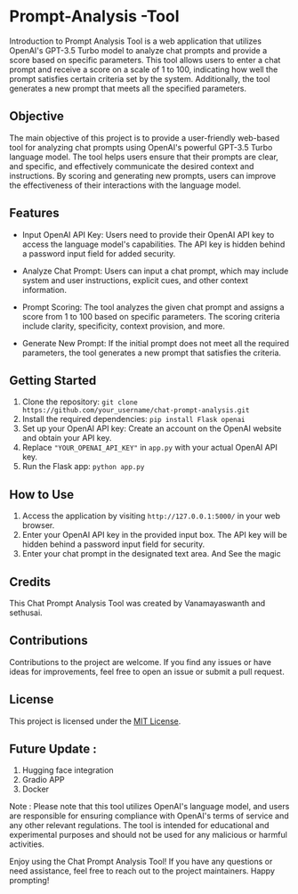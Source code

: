 # Prompt-Analysis -Tool 


Introduction  to Prompt Analysis Tool is a web application that utilizes OpenAI's GPT-3.5 Turbo model to analyze chat prompts and provide a score based on specific parameters. This tool allows users to enter a chat prompt and receive a score on a scale of 1 to 100, indicating how well the prompt satisfies certain criteria set by the system. Additionally, the tool generates a new prompt that meets all the specified parameters.

## Objective

The main objective of this project is to provide a user-friendly web-based tool for analyzing chat prompts using OpenAI's powerful GPT-3.5 Turbo language model. The tool helps users ensure that their prompts are clear, and specific, and effectively communicate the desired context and instructions. By scoring and generating new prompts, users can improve the effectiveness of their interactions with the language model.

## Features

- Input OpenAI API Key: Users need to provide their OpenAI API key to access the language model's capabilities. The API key is hidden behind a password input field for added security.

- Analyze Chat Prompt: Users can input a chat prompt, which may include system and user instructions, explicit cues, and other context information.

- Prompt Scoring: The tool analyzes the given chat prompt and assigns a score from 1 to 100 based on specific parameters. The scoring criteria include clarity, specificity, context provision, and more.

- Generate New Prompt: If the initial prompt does not meet all the required parameters, the tool generates a new prompt that satisfies the criteria.

## Getting Started

1. Clone the repository: `git clone https://github.com/your_username/chat-prompt-analysis.git`
2. Install the required dependencies: `pip install Flask openai`
3. Set up your OpenAI API key: Create an account on the OpenAI website and obtain your API key.
4. Replace `"YOUR_OPENAI_API_KEY"` in `app.py` with your actual OpenAI API key.
5. Run the Flask app: `python app.py`

## How to Use

1. Access the application by visiting `http://127.0.0.1:5000/` in your web browser.
2. Enter your OpenAI API key in the provided input box. The API key will be hidden behind a password input field for security.
3. Enter your chat prompt in the designated text area. And See the magic 

## Credits

This Chat Prompt Analysis Tool was created by Vanamayaswanth and sethusai.

## Contributions

Contributions to the project are welcome. If you find any issues or have ideas for improvements, feel free to open an issue or submit a pull request.

## License

This project is licensed under the [MIT License](LICENSE).

## Future Update :

1. Hugging face integration
2. Gradio APP
3. Docker 

Note : Please note that this tool utilizes OpenAI's language model, and users are responsible for ensuring compliance with OpenAI's terms of service and any other relevant regulations. The tool is intended for educational and experimental purposes and should not be used for any malicious or harmful activities.

Enjoy using the Chat Prompt Analysis Tool! If you have any questions or need assistance, feel free to reach out to the project maintainers. Happy prompting!
